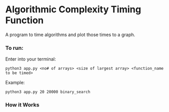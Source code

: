 # Algorithmic Complexity Timing Function

A program to time algorithms and plot those times to a graph.

### To run:

Enter into your terminal: 

``` python3 app.py <no# of arrays> <size of largest array> <function_name to be timed> ```

Example:

```python3 app.py 20 20000 binary_search```

### How it Works


